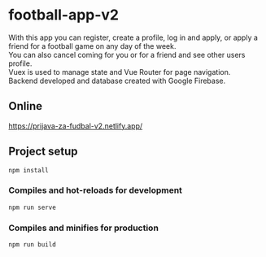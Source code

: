 # football-app-v2

With this app you can register, create a profile, log in and apply, or apply a friend for a football game on any day of the week.  
You can also cancel coming for you or for a friend and see other users profile.  
Vuex is used to manage state and Vue Router for page navigation.  
Backend developed and database created with Google Firebase.

## Online 

https://prijava-za-fudbal-v2.netlify.app/

## Project setup
```
npm install
```

### Compiles and hot-reloads for development
```
npm run serve
```

### Compiles and minifies for production
```
npm run build
```

